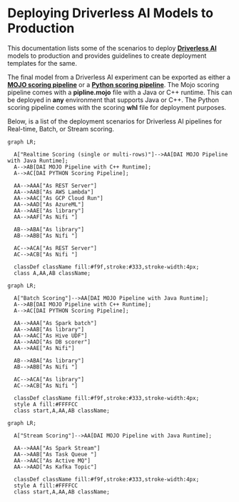 
# Deploying Driverless AI Models to Production

This documentation lists some of the scenarios to deploy **[Driverless AI](http://docs.h2o.ai/driverless-ai/latest-stable/docs/userguide/index.html)** models to production and provides guidelines to create deployment templates for the same.

The final model from a Driverless AI experiment can be exported as either a  **[MOJO scoring pipeline](http://docs.h2o.ai/driverless-ai/latest-stable/docs/userguide/scoring-mojo-pipelines.html)** or a **[Python scoring pipeline](http://docs.h2o.ai/driverless-ai/latest-stable/docs/userguide/scoring-standalone-python.html)**. The Mojo scoring pipeline comes with a **pipline.mojo** file with a Java or C++ runtime. This can be deployed in **any** environment that supports Java or C++. The Python scoring pipeline comes with the scoring **whl** file for deployment purposes. 

Below, is a list of the deployment scenarios for Driverless AI pipelines for Real-time, Batch, or Stream scoring.

```mermaid
graph LR;
  
  A["Realtime Scoring (single or multi-rows)"]-->AA[DAI MOJO Pipeline with Java Runtime];
  A-->AB[DAI MOJO Pipeline with C++ Runtime];
  A-->AC[DAI PYTHON Scoring Pipeline];
  
  AA-->AAA["As REST Server"]
  AA-->AAB["As AWS Lambda"]
  AA-->AAC["As GCP Cloud Run"]
  AA-->AAD["As AzureML"]
  AA-->AAE["As library"]
  AA-->AAF["As Nifi "]
  
  AB-->ABA["As library"]
  AB-->ABB["As Nifi "]
  
  AC-->ACA["As REST Server"]
  AC-->ACB["As Nifi "]
  
  classDef className fill:#f9f,stroke:#333,stroke-width:4px;
  class A,AA,AB className;
```
```mermaid
graph LR;
  
  A["Batch Scoring"]-->AA[DAI MOJO Pipeline with Java Runtime];
  A-->AB[DAI MOJO Pipeline with C++ Runtime];
  A-->AC[DAI PYTHON Scoring Pipeline];
  
  AA-->AAA["As Spark batch"]
  AA-->AAB["As library"]
  AA-->AAC["As Hive UDF"]
  AA-->AAD["As DB scorer"]
  AA-->AAE["As Nifi"]
  
  AB-->ABA["As library"]
  AB-->ABB["As Nifi "]
  
  AC-->ACA["As library"]
  AC-->ACB["As Nifi "]
  
  classDef className fill:#f9f,stroke:#333,stroke-width:4px;
  style A fill:#FFFFCC
  class start,A,AA,AB className;
```

```mermaid
graph LR;
  
  A["Stream Scoring"]-->AA[DAI MOJO Pipeline with Java Runtime];
  
  AA-->AAA["As Spark Stream"]
  AA-->AAB["As Task Queue "]
  AA-->AAC["As Active MQ"]
  AA-->AAD["As Kafka Topic"]
  
  classDef className fill:#f9f,stroke:#333,stroke-width:4px;
  style A fill:#FFFFCC
  class start,A,AA,AB className;
```
